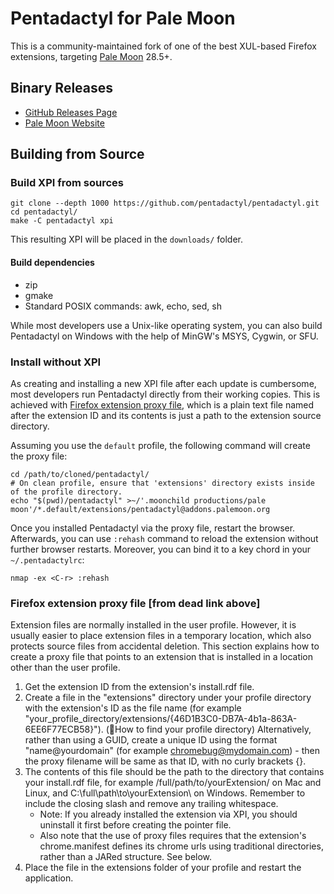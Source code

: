 Pentadactyl for Pale Moon
=========================

This is a community-maintained fork of one of the best XUL-based
Firefox extensions, targeting [Pale Moon](https://www.palemoon.org/)
28.5+.

Binary Releases
---------------

* [GitHub Releases Page](https://github.com/pentadactyl/pentadactyl/releases)
* [Pale Moon Website](https://addons.palemoon.org/addon/pentadactyl-community/)

Building from Source
--------------------

### Build XPI from sources ###

``` shell
git clone --depth 1000 https://github.com/pentadactyl/pentadactyl.git
cd pentadactyl/
make -C pentadactyl xpi
```

This resulting XPI will be placed in the `downloads/` folder.

#### Build dependencies ####

  * zip
  * gmake
  * Standard POSIX commands: awk, echo, sed, sh

While most developers use a Unix-like operating system, you can also build Pentadactyl on Windows with the help of MinGW's MSYS, Cygwin, or SFU. 

### Install without XPI ###

As creating and installing a new XPI file after each update is cumbersome, most developers run Pentadactyl directly from their working copies. This is achieved with [Firefox extension proxy file][1], which is a plain text file named after the extension ID and its contents is just a path to the extension source directory.

Assuming you use the `default` profile, the following command will create the proxy file:

``` shell
cd /path/to/cloned/pentadactyl/
# On clean profile, ensure that 'extensions' directory exists inside of the profile directory.
echo "$(pwd)/pentadactyl" >~/'.moonchild productions/pale moon'/*.default/extensions/pentadactyl@addons.palemoon.org
```

Once you installed Pentadactyl via the proxy file, restart the browser. Afterwards, you can use `:rehash` command to reload the extension without further browser restarts. Moreover, you can bind it to a key chord in your `~/.pentadactylrc`:

``` viml
nmap -ex <C-r> :rehash
```

[1]: https://developer.mozilla.org/en-US/Add-ons/Setting_up_extension_development_environment#Firefox_extension_proxy_file


### Firefox extension proxy file [from dead link above]
Extension files are normally installed in the user profile. However, it is usually easier to place extension files in a temporary location, which also protects source files from accidental deletion. This section explains how to create a proxy file that points to an extension that is installed in a location other than the user profile.

1. Get the extension ID from the extension's install.rdf file.
2. Create a file in the "extensions" directory under your profile directory with the extension's ID as the file name (for example "your_profile_directory/extensions/{46D1B3C0-DB7A-4b1a-863A-6EE6F77ECB58}"). (How to find your profile directory) Alternatively, rather than using a GUID, create a unique ID using the format "name@yourdomain" (for example chromebug@mydomain.com) - then the proxy filename will be same as that ID, with no curly brackets {}.
3. The contents of this file should be the path to the directory that contains your install.rdf file, for example /full/path/to/yourExtension/ on Mac and Linux, and C:\full\path\to\yourExtension\ on Windows. Remember to include the closing slash and remove any trailing whitespace.
    * Note: If you already installed the extension via XPI, you should uninstall it first before creating the pointer file.
    * Also note that the use of proxy files requires that the extension's chrome.manifest defines its chrome urls using traditional directories, rather than a JARed structure. See below.
4. Place the file in the extensions folder of your profile and restart the application.
